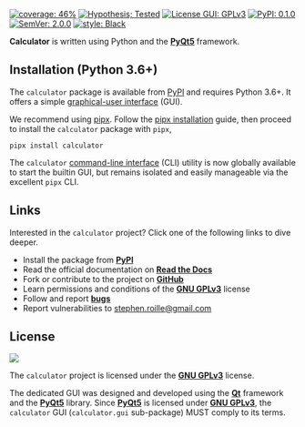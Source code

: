 [![coverage: 46%][coverage_badge]][coverage]
[![Hypothesis; Tested][hypothesis_badge]][hypothesis]
[![License GUI: GPLv3][license_badge_gui]][license_gui]
[![PyPI: 0.1.0][pypi_badge]][pypi]
[![SemVer: 2.0.0][semver_badge]][semver]
[![style: Black][black_badge]][black]

**Calculator** is written using Python and the [**PyQt5**][pyqt5] framework.


## Installation (Python 3.6+)

The `calculator` package is available from [PyPI][pypi] and requires Python 3.6+. It
offers a simple [graphical-user interface][gui] (GUI).

We recommend using [pipx][pipx]. Follow the [pipx installation][pipx_install] guide,
then proceed to install the `calculator` package with `pipx`,

```shell
pipx install calculator
```

The `calculator` [command-line interface][cli] (CLI) utility is now globally available
to start the builtin GUI, but remains isolated and easily manageable via the excellent
`pipx` CLI.


## Links

Interested in the `calculator` project? Click one of the following links to dive deeper.

* Install the package from [**PyPI**][pypi]
* Read the official documentation on [**Read the Docs**][docs]
* Fork or contribute to the project on [**GitHub**][github]
* Learn permissions and conditions of the [**GNU GPLv3**][license_gui] license
* Follow and report [**bugs**][bugs]
* Report vulnerabilities to [stephen.roille@gmail.com][email]


## License

![][gplv3_logo]

The `calculator` project is licensed under the [**GNU GPLv3**][license_gui] license.

The dedicated GUI was designed and developed using the [**Qt**][qt] framework and the [**PyQt5**][pyqt5] library. Since [**PyQt5**][pyqt5] is licensed under [**GNU GPLv3**][license_gui], the `calculator` GUI (`calculator.gui` sub-package) MUST comply to its terms.


<!-- project links -->
[bugs]: https://github.com/StephenRoille/calculator/issues
[cite]: https://matplotlib.org/citing.html
[coverage]: coverage/index.html
[docs]: https://stephenroille.github.io/Calculator/
[doi]: https://doi.org/10.5281/zenodo.0000000
[github]: https://github.com/StephenRoille/calculator
[pypi]: https://pypi.org/project/Calculator/
[src]: https://github.com/StephenRoille/calculator
[email]: mailto:stephen.roille@gmail.com

<!-- badges links -->
[black]: https://github.com/psf/black
[black_badge]: https://img.shields.io/badge/style-Black-black.svg
[coverage_badge]: https://img.shields.io/badge/coverage-46%25-orange.svg
[doi_badge]: https://zenodo.org/badge/DOI/10.5281/zenodo.0000000.svg
[hypothesis]: https://hypothesis.readthedocs.io/en/latest/
[hypothesis_badge]: https://img.shields.io/badge/Hypothesis-tested-brightgreen.svg
[license]: https://www.gnu.org/licenses/lgpl-3.0.en.html
[license_gui]: https://www.gnu.org/licenses/gpl-3.0.en.html
[license_badge_gui]: https://img.shields.io/badge/License%20GUI-GPLv3-darkred.svg
[pypi_badge]: https://img.shields.io/badge/PyPI-0.1.0-blue.svg
[semver]: https://semver.org/spec/v2.0.0.html
[semver_badge]: https://img.shields.io/badge/SemVer-2.0.0-lightgray.svg

<!-- other libraries -->
[pipx]: https://github.com/pipxproject/pipx
[pipx_install]: https://pipxproject.github.io/pipx/installation/
[qt]: https://www.qt.io/
[pyqt5]: https://www.riverbankcomputing.com/software/pyqt/

<!-- wikis -->
[liquid-crystal]: https://en.wikipedia.org/wiki/Liquid_crystal
[slm]: https://en.wikipedia.org/wiki/Spatial_light_modulator
[cli]: https://en.wikipedia.org/wiki/Command-line_interface
[gui]: https://en.wikipedia.org/wiki/Graphical_user_interface

<!-- images -->
[gplv3_logo]: https://www.gnu.org/graphics/gplv3-88x31.png
